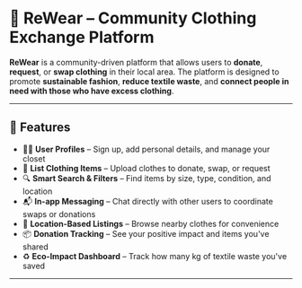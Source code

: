 # 👚 ReWear – Community Clothing Exchange Platform

**ReWear** is a community-driven platform that allows users to **donate**, **request**, or **swap clothing** in their local area. The platform is designed to promote **sustainable fashion**, **reduce textile waste**, and **connect people in need with those who have excess clothing**.

---

## 🌟 Features

- 🧍‍♂️ **User Profiles** – Sign up, add personal details, and manage your closet
- 👕 **List Clothing Items** – Upload clothes to donate, swap, or request
- 🔍 **Smart Search & Filters** – Find items by size, type, condition, and location
- 📬 **In-app Messaging** – Chat directly with other users to coordinate swaps or donations
- 📍 **Location-Based Listings** – Browse nearby clothes for convenience
- 📦 **Donation Tracking** – See your positive impact and items you've shared
- ♻️ **Eco-Impact Dashboard** – Track how many kg of textile waste you've saved

---

